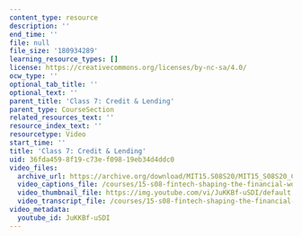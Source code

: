 ```yaml
---
content_type: resource
description: ''
end_time: ''
file: null
file_size: '180934289'
learning_resource_types: []
license: https://creativecommons.org/licenses/by-nc-sa/4.0/
ocw_type: ''
optional_tab_title: ''
optional_text: ''
parent_title: 'Class 7: Credit & Lending'
parent_type: CourseSection
related_resources_text: ''
resource_index_text: ''
resourcetype: Video
start_time: ''
title: 'Class 7: Credit & Lending'
uid: 36fda459-8f19-c73e-f098-19eb34d4ddc0
video_files:
  archive_url: https://archive.org/download/MIT15.S08S20/MIT15_S08S20_Class07_300k.mp4
  video_captions_file: /courses/15-s08-fintech-shaping-the-financial-world-spring-2020/17fbc0eeb5ac51ff85561edbfd88e751_JuKKBf-uSDI.vtt
  video_thumbnail_file: https://img.youtube.com/vi/JuKKBf-uSDI/default.jpg
  video_transcript_file: /courses/15-s08-fintech-shaping-the-financial-world-spring-2020/1911e59b3f6faf9310b067714b166994_JuKKBf-uSDI.pdf
video_metadata:
  youtube_id: JuKKBf-uSDI
---
```

